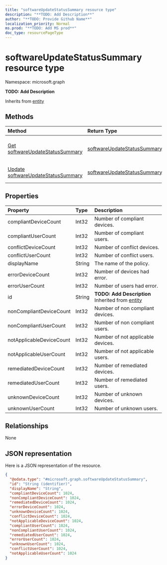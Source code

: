 ```yaml
---
title: "softwareUpdateStatusSummary resource type"
description: "**TODO: Add Description**"
author: "**TODO: Provide Github Name**"
localization_priority: Normal
ms.prod: "**TODO: Add MS prod**"
doc_type: resourcePageType
---
```


# softwareUpdateStatusSummary resource type


Namespace: microsoft.graph

**TODO: Add Description**


Inherits from [entity](../resources/entity.md)

## Methods
|Method|Return Type|Description|
|:---|:---|:---|
|[Get softwareUpdateStatusSummary](../api/softwareupdatestatussummary-get.md)|[softwareUpdateStatusSummary](../resources/softwareupdatestatussummary.md)|Read properties and relationships of a [softwareUpdateStatusSummary](../resources/softwareupdatestatussummary.md) object.|
|[Update softwareUpdateStatusSummary](../api/softwareupdatestatussummary-update.md)|[softwareUpdateStatusSummary](../resources/softwareupdatestatussummary.md)|Update the properties of a [softwareUpdateStatusSummary](../resources/softwareupdatestatussummary.md) object.|

## Properties
|Property|Type|Description|
|:---|:---|:---|
|compliantDeviceCount|Int32|Number of compliant devices.|
|compliantUserCount|Int32|Number of compliant users.|
|conflictDeviceCount|Int32|Number of conflict devices.|
|conflictUserCount|Int32|Number of conflict users.|
|displayName|String|The name of the policy.|
|errorDeviceCount|Int32|Number of devices had error.|
|errorUserCount|Int32|Number of users had error.|
|id|String|**TODO: Add Description** Inherited from [entity](../resources/entity.md)|
|nonCompliantDeviceCount|Int32|Number of non compliant devices.|
|nonCompliantUserCount|Int32|Number of non compliant users.|
|notApplicableDeviceCount|Int32|Number of not applicable devices.|
|notApplicableUserCount|Int32|Number of not applicable users.|
|remediatedDeviceCount|Int32|Number of remediated devices.|
|remediatedUserCount|Int32|Number of remediated users.|
|unknownDeviceCount|Int32|Number of unknown devices.|
|unknownUserCount|Int32|Number of unknown users.|

## Relationships
None

## JSON representation
Here is a JSON representation of the resource.
<!-- {
  "blockType": "resource",
  "keyProperty": "id",
  "@odata.type": "microsoft.graph.softwareUpdateStatusSummary",
  "baseType": "microsoft.graph.entity",
  "openType": false
}
-->
``` json
{
  "@odata.type": "#microsoft.graph.softwareUpdateStatusSummary",
  "id": "String (identifier)",
  "displayName": "String",
  "compliantDeviceCount": 1024,
  "nonCompliantDeviceCount": 1024,
  "remediatedDeviceCount": 1024,
  "errorDeviceCount": 1024,
  "unknownDeviceCount": 1024,
  "conflictDeviceCount": 1024,
  "notApplicableDeviceCount": 1024,
  "compliantUserCount": 1024,
  "nonCompliantUserCount": 1024,
  "remediatedUserCount": 1024,
  "errorUserCount": 1024,
  "unknownUserCount": 1024,
  "conflictUserCount": 1024,
  "notApplicableUserCount": 1024
}
```

